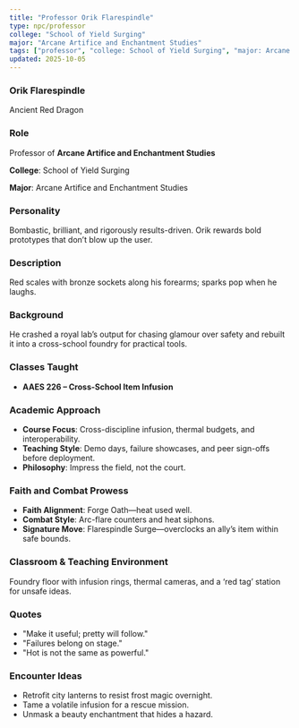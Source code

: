 ```yaml
---
title: "Professor Orik Flarespindle"
type: npc/professor
college: "School of Yield Surging"
major: "Arcane Artifice and Enchantment Studies"
tags: ["professor", "college: School of Yield Surging", "major: Arcane Artifice and Enchantment Studies", "variant:red"]
updated: 2025-10-05
---
```

### Orik Flarespindle

Ancient Red Dragon

### Role

Professor of **Arcane Artifice and Enchantment Studies**

**College**: School of Yield Surging

**Major**: Arcane Artifice and Enchantment Studies

### Personality

Bombastic, brilliant, and rigorously results-driven. Orik rewards bold prototypes that don’t blow up the user.

### Description

Red scales with bronze sockets along his forearms; sparks pop when he laughs.

### Background

He crashed a royal lab’s output for chasing glamour over safety and rebuilt it into a cross-school foundry for practical tools.

### Classes Taught

- **AAES 226 – Cross-School Item Infusion**



### Academic Approach

- **Course Focus**: Cross-discipline infusion, thermal budgets, and interoperability.
- **Teaching Style**: Demo days, failure showcases, and peer sign-offs before deployment.
- **Philosophy**: Impress the field, not the court.

### Faith and Combat Prowess

- **Faith Alignment**: Forge Oath—heat used well.
- **Combat Style**: Arc-flare counters and heat siphons.
- **Signature Move**: Flarespindle Surge—overclocks an ally’s item within safe bounds.

### Classroom & Teaching Environment

Foundry floor with infusion rings, thermal cameras, and a ‘red tag’ station for unsafe ideas.

### Quotes

- "Make it useful; pretty will follow."
- "Failures belong on stage."
- "Hot is not the same as powerful."

### Encounter Ideas

- Retrofit city lanterns to resist frost magic overnight.
- Tame a volatile infusion for a rescue mission.
- Unmask a beauty enchantment that hides a hazard.
